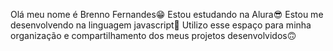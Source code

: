 Olá meu nome é Brenno Fernandes😁
Estou estudando na Alura😎
Estou me desenvolvendo na linguagem javascript🤔
Utilizo esse espaço para minha organização e compartilhamento dos meus projetos desenvolvidos🙃

<!---
SrPamonha/SrPamonha is a ✨ special ✨ repository because its `README.md` (this file) appears on your GitHub profile.
You can click the Preview link to take a look at your changes.
--->
